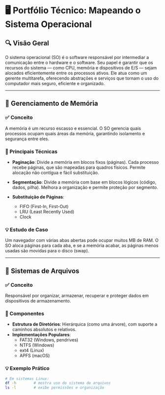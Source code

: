 # 🖥️ Portfólio Técnico: Mapeando o Sistema Operacional

## 🔍 Visão Geral

O sistema operacional (SO) é o software responsável por intermediar a comunicação entre o hardware e o software. Seu papel é garantir que os recursos do sistema — como CPU, memória e dispositivos de E/S — sejam alocados eficientemente entre os processos ativos. Ele atua como um gerente multitarefa, oferecendo abstrações e serviços que tornam o uso do computador mais seguro, eficiente e organizado.

---

## 🧠 Gerenciamento de Memória

### ✅ Conceito

A memória é um recurso escasso e essencial. O SO gerencia quais processos ocupam quais áreas da memória, garantindo isolamento e segurança entre eles.

### 📌 Principais Técnicas

- **Paginação**: Divide a memória em blocos fixos (páginas). Cada processo recebe páginas, que são mapeadas para quadros físicos. Permite alocação não contígua e fácil substituição.
  
- **Segmentação**: Divide a memória com base em blocos lógicos (código, dados, pilha). Melhora a organização e permite proteção por segmento.

- **Substituição de Páginas**:
  - FIFO (First-In, First-Out)
  - LRU (Least Recently Used)
  - Clock

### 💡 Estudo de Caso

Um navegador com várias abas abertas pode ocupar muitos MB de RAM. O SO aloca páginas para cada aba, e se a memória acabar, as páginas menos usadas são movidas para o disco (swap).

---

## 📂 Sistemas de Arquivos

### ✅ Conceito

Responsável por organizar, armazenar, recuperar e proteger dados em dispositivos de armazenamento.

### 📌 Componentes

- **Estrutura de Diretórios**: Hierárquica (como uma árvore), com suporte a caminhos absolutos e relativos.
- **Implementações Populares**:
  - FAT32 (Windows, pendrives)
  - NTFS (Windows)
  - ext4 (Linux)
  - APFS (macOS)

### 💡 Exemplo Prático

```bash
# Em sistemas Linux:
df -h        # mostra uso do sistema de arquivos
ls -l        # exibe permissões e organização
